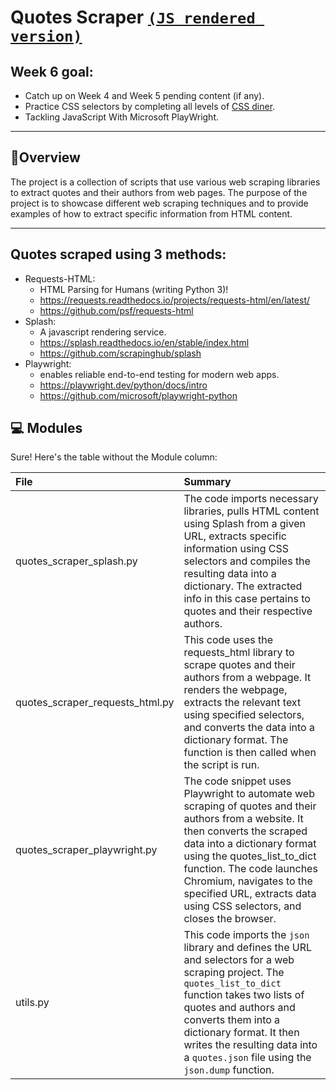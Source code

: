 # Quotes Scraper [`(JS rendered version)`](http://quotes.toscrape.com/js/) 

## Week 6 goal:

- Catch up on Week 4 and Week 5 pending content (if any).
- Practice CSS selectors by completing all levels of [CSS diner](https://flukeout.github.io/).
- Tackling JavaScript With Microsoft PlayWright.
---

## 📍Overview

The project is a collection of scripts that use various web scraping libraries to extract quotes and their authors from web pages. The purpose of the project is to showcase different web scraping techniques and to provide examples of how to extract specific information from HTML content.

---

## Quotes scraped using 3 methods:

- Requests-HTML:
    - HTML Parsing for Humans (writing Python 3)!
    - https://requests.readthedocs.io/projects/requests-html/en/latest/
    - https://github.com/psf/requests-html
- Splash:
    - A javascript rendering service.
    - https://splash.readthedocs.io/en/stable/index.html
    - https://github.com/scrapinghub/splash
- Playwright:
    - enables reliable end-to-end testing for modern web apps.
    - https://playwright.dev/python/docs/intro
    - https://github.com/microsoft/playwright-python

## 💻 Modules

Sure! Here's the table without the Module column:

| File                            | Summary                                                                                                                                                                                                                                                                                                                         |
|:--------------------------------|:--------------------------------------------------------------------------------------------------------------------------------------------------------------------------------------------------------------------------------------------------------------------------------------------------------------------------------|
| quotes_scraper_splash.py        | The code imports necessary libraries, pulls HTML content using Splash from a given URL, extracts specific information using CSS selectors and compiles the resulting data into a dictionary. The extracted info in this case pertains to quotes and their respective authors.                                                   |
| quotes_scraper_requests_html.py | This code uses the requests_html library to scrape quotes and their authors from a webpage. It renders the webpage, extracts the relevant text using specified selectors, and converts the data into a dictionary format. The function is then called when the script is run.                                                   |
| quotes_scraper_playwright.py    | The code snippet uses Playwright to automate web scraping of quotes and their authors from a website. It then converts the scraped data into a dictionary format using the quotes_list_to_dict function. The code launches Chromium, navigates to the specified URL, extracts data using CSS selectors, and closes the browser. |
| utils.py                        | This code imports the `json` library and defines the URL and selectors for a web scraping project. The `quotes_list_to_dict` function takes two lists of quotes and authors and converts them into a dictionary format. It then writes the resulting data into a `quotes.json` file using the `json.dump` function.                 |



